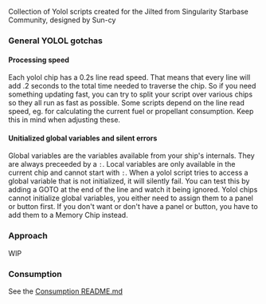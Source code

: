 Collection of Yolol scripts created for the Jilted from Singularity Starbase Community, designed by Sun-cy

### General YOLOL gotchas

#### Processing speed
Each yolol chip has a 0.2s line read speed. That means that every line will add .2 seconds to the total time needed to traverse the chip.  So if you need something updating fast, you can try to split your script over various chips so they all run as fast as possible.
Some scripts depend on the line read speed, eg. for calculating the current fuel or propellant consumption.  Keep this in mind when adjusting these.

#### Unitialized global variables and silent errors
Global variables are the variables available from your ship's internals.  They are always preceeded by a `:`. Local variables are only available in the current chip and cannot start with `:`.
When a yolol script tries to access a global variable that is not initialized, it will silently fail. You can test this by adding a GOTO at the end of the line and watch it being ignored.  Yolol chips cannot initialize global variables, you either need to assign them to a panel or button first.  If you don't want or don't have a panel or button, you have to add them to a Memory Chip instead.

### Approach
WIP

### Consumption
See the [Consumption README.md](consumption/README.md)
